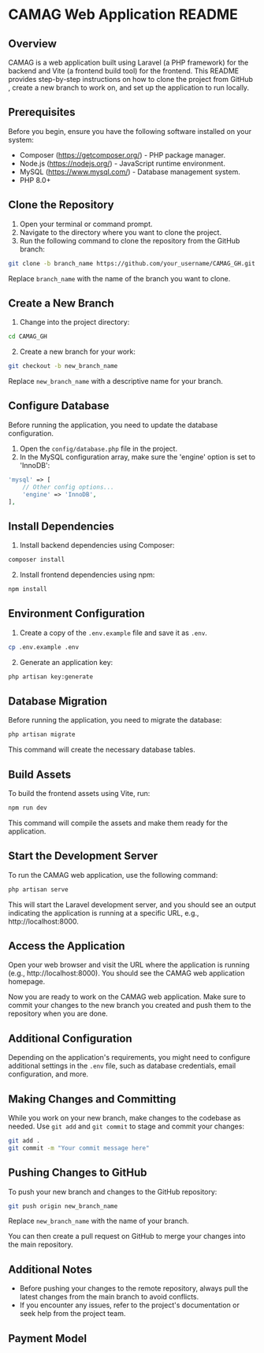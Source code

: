 # CAMAG Web Application README

## Overview
CAMAG is a web application built using Laravel (a PHP framework) for the backend and Vite (a frontend build tool) for the frontend. This README provides step-by-step instructions on how to clone the project from GitHub , create a new branch to work on, and set up the application to run locally.

## Prerequisites
Before you begin, ensure you have the following software installed on your system:
- Composer (https://getcomposer.org/) - PHP package manager.
- Node.js (https://nodejs.org/) - JavaScript runtime environment.
- MySQL (https://www.mysql.com/) - Database management system.
- PHP 8.0+

## Clone the Repository
1. Open your terminal or command prompt.
2. Navigate to the directory where you want to clone the project.
3. Run the following command to clone the repository from the GitHub branch:

```bash
git clone -b branch_name https://github.com/your_username/CAMAG_GH.git
```

Replace `branch_name` with the name of the branch you want to clone.

## Create a New Branch
1. Change into the project directory:

```bash
cd CAMAG_GH
```

2. Create a new branch for your work:

```bash
git checkout -b new_branch_name
```

Replace `new_branch_name` with a descriptive name for your branch.

## Configure Database
Before running the application, you need to update the database configuration.

1. Open the `config/database.php` file in the project.
2. In the MySQL configuration array, make sure the 'engine' option is set to 'InnoDB':

```php
'mysql' => [
    // Other config options...
    'engine' => 'InnoDB',
],
```

## Install Dependencies
1. Install backend dependencies using Composer:

```bash
composer install
```

2. Install frontend dependencies using npm:

```bash
npm install
```

## Environment Configuration

1. Create a copy of the `.env.example` file and save it as `.env`.

```bash
cp .env.example .env
```

2. Generate an application key:

```bash
php artisan key:generate
```

## Database Migration
Before running the application, you need to migrate the database:

```bash
php artisan migrate
```

This command will create the necessary database tables.

## Build Assets
To build the frontend assets using Vite, run:

```bash
npm run dev
```

This command will compile the assets and make them ready for the application.

## Start the Development Server
To run the CAMAG web application, use the following command:

```bash
php artisan serve
```

This will start the Laravel development server, and you should see an output indicating the application is running at a specific URL, e.g., http://localhost:8000.

## Access the Application
Open your web browser and visit the URL where the application is running (e.g., http://localhost:8000). You should see the CAMAG web application homepage.

Now you are ready to work on the CAMAG web application. Make sure to commit your changes to the new branch you created and push them to the repository when you are done.

## Additional Configuration

Depending on the application's requirements, you might need to configure additional settings in the `.env` file, such as database credentials, email configuration, and more.

## Making Changes and Committing

While you work on your new branch, make changes to the codebase as needed. Use `git add` and `git commit` to stage and commit your changes:

```bash
git add .
git commit -m "Your commit message here"
```

## Pushing Changes to GitHub

To push your new branch and changes to the GitHub repository:

```bash
git push origin new_branch_name
```

Replace `new_branch_name` with the name of your branch.

You can then create a pull request on GitHub to merge your changes into the main repository.

## Additional Notes
- Before pushing your changes to the remote repository, always pull the latest changes from the main branch to avoid conflicts.
- If you encounter any issues, refer to the project's documentation or seek help from the project team.

## Payment Model
